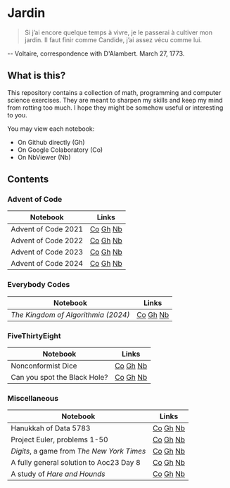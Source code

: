# Jardin

> Si j’ai encore quelque temps à vivre, je le passerai à cultiver mon jardin. Il faut finir comme Candide, j’ai assez vécu comme lui.

-- Voltaire, correspondence with D'Alambert. March 27, 1773.

## What is this?
This repository contains a collection of math, programming and computer science exercises. They are meant to sharpen my skills and keep my mind from rotting too much. I hope they might be somehow useful or interesting to you.

You may view each notebook:
- On Github directly (Gh)
- On Google Colaboratory (Co)
- On NbViewer (Nb)

## Contents

### Advent of Code
| Notebook              | Links                                                                                                                                                                                                                                                                                               |
|-----------------------|-----------------------------------------------------------------------------------------------------------------------------------------------------------------------------------------------------------------------------------------------------------------------------------------------------|
| Advent of Code 2021   | [Co](https://colab.research.google.com/github/edoannunziata/jardin/blob/master/aoc21/AdventOfCode21.ipynb) [Gh](https://github.com/edoannunziata/jardin/blob/master/aoc21/AdventOfCode21.ipynb) [Nb](https://nbviewer.org/github/edoannunziata/jardin/blob/master/aoc21/AdventOfCode21.ipynb)       |
| Advent of Code 2022   | [Co](https://colab.research.google.com/github/edoannunziata/jardin/blob/master/aoc22/AdventOfCode22.ipynb) [Gh](https://github.com/edoannunziata/jardin/blob/master/aoc22/AdventOfCode22.ipynb) [Nb](https://nbviewer.org/github/edoannunziata/jardin/blob/master/aoc22/AdventOfCode22.ipynb)       |
| Advent of Code 2023   | [Co](https://colab.research.google.com/github/edoannunziata/jardin/blob/master/aoc23/AdventOfCode23.ipynb) [Gh](https://github.com/edoannunziata/jardin/blob/master/aoc23/AdventOfCode23.ipynb) [Nb](https://nbviewer.org/github/edoannunziata/jardin/blob/master/aoc23/AdventOfCode23.ipynb)       |
| Advent of Code 2024   | [Co](https://colab.research.google.com/github/edoannunziata/jardin/blob/master/aoc24/AdventOfCode24.ipynb) [Gh](https://github.com/edoannunziata/jardin/blob/master/aoc24/AdventOfCode24.ipynb) [Nb](https://nbviewer.org/github/edoannunziata/jardin/blob/master/aoc24/AdventOfCode24.ipynb)       |

### Everybody Codes
| Notebook | Links |
| -------- | ----- |
| *The Kingdom of Algorithmia (2024)* | [Co](https://colab.research.google.com/github/edoannunziata/jardin/blob/master/ec24/EverybodyCodes24.ipynb) [Gh](https://github.com/edoannunziata/jardin/blob/master/ec24/EverybodyCodes24.ipynb) [Nb](https://nbviewer.org/github/edoannunziata/jardin/blob/master/ec24/EverybodyCodes24.ipynb)       |

### FiveThirtyEight
| Notebook | Links |
| --- |-------|
| Nonconformist Dice | [Co](https://colab.research.google.com/github/edoannunziata/jardin/blob/master/fivethirtyeight/NonconformistDice.ipynb) [Gh](https://github.com/edoannunziata/jardin/blob/master/fivethirtyeight/NonconformistDice.ipynb) [Nb](https://nbviewer.org/github/edoannunziata/jardin/blob/master/fivethirtyeight/NonconformistDice.ipynb) |
| Can you spot the Black Hole? |[Co](https://colab.research.google.com/github/edoannunziata/jardin/blob/master/fivethirtyeight/BlackHole.ipynb) [Gh](https://github.com/edoannunziata/jardin/blob/master/fivethirtyeight/BlackHole.ipynb) [Nb](https://nbviewer.org/github/edoannunziata/jardin/blob/master/fivethirtyeight/BlackHole.ipynb) |

### Miscellaneous
| Notebook | Links                                                                                                                                                                                                                                                                                                        |
| --- |--------------------------------------------------------------------------------------------------------------------------------------------------------------------------------------------------------------------------------------------------------------------------------------------------------------|
| Hanukkah of Data 5783 | [Co](https://colab.research.google.com/github/edoannunziata/jardin/blob/master/hod83/HanukkahOfData83.ipynb) [Gh](https://github.com/edoannunziata/jardin/blob/master/hod83/HanukkahOfData83.ipynb) [Nb](https://nbviewer.org/github/edoannunziata/jardin/blob/master/hod83/HanukkahOfData83.ipynb) |
| Project Euler, problems 1-50 | [Co](https://colab.research.google.com/github/edoannunziata/jardin/blob/master/projecteuler/ProjectEuler.ipynb) [Gh](https://github.com/edoannunziata/jardin/blob/master/projecteuler/ProjectEuler.ipynb) [Nb](https://nbviewer.org/github/edoannunziata/jardin/blob/master/projecteuler/ProjectEuler.ipynb) |
| _Digits_, a game from _The New York Times_ | [Co](https://colab.research.google.com/github/edoannunziata/jardin/blob/master/misc/Digits.ipynb) [Gh](https://github.com/edoannunziata/jardin/blob/master/misc/Digits.ipynb) [Nb](https://nbviewer.org/github/edoannunziata/jardin/blob/master/misc/Digits.ipynb)                                           |
| A fully general solution to Aoc23 Day 8 | [Co](https://colab.research.google.com/github/edoannunziata/jardin/blob/master/misc/Aoc23Day8BonusRound.ipynb) [Gh](https://github.com/edoannunziata/jardin/blob/master/misc/Aoc23Day8BonusRound.ipynb) [Nb](https://nbviewer.org/github/edoannunziata/jardin/blob/master/misc/Aoc23Day8BonusRound.ipynb) |
| A study of _Hare and Hounds_ | [Co](https://colab.research.google.com/github/edoannunziata/jardin/blob/master/misc/HareAndHounds.ipynb) [Gh](https://github.com/edoannunziata/jardin/blob/master/misc/HareAndHounds.ipynb) [Nb](https://nbviewer.org/github/edoannunziata/jardin/blob/master/misc/HareAndHounds.ipynb) |
